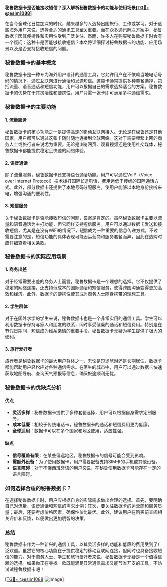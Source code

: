 **秘鲁数据卡是否能接收短信？深入解析秘鲁数据卡的功能与使用场景[[TG💪+ @esim1088](https://t.me/s/esim1088)]**

在当今全球化日益加深的时代，越来越多的人选择出国旅行、工作或学习。对于这些海外用户来说，选择合适的通讯工具至关重要。而在众多通讯解决方案中，秘鲁数据卡因其便捷性和实用性受到广泛关注。然而，许多人在购买秘鲁数据卡时会有一个疑问：这种卡是否能够接收短信？本文将详细探讨秘鲁数据卡的功能、应用场景以及是否支持接收短信的问题。

### 秘鲁数据卡的基本概念

秘鲁数据卡是一种专为海外用户设计的通信工具，它允许用户在不依赖当地电话号码的情况下，通过互联网进行通话和发送短信。这类卡通常提供多种套餐选择，包括流量、语音通话和短信功能，用户可以根据自己的需求选择适合的方案。秘鲁数据卡的优势在于其灵活性和便携性，用户只需一张卡即可满足多种通信需求。

### 秘鲁数据卡的主要功能

#### 1. 流量服务
秘鲁数据卡的核心功能之一是提供高速的移动互联网接入。无论是在秘鲁还是其他国家，用户都可以通过这张卡随时随地连接到全球网络。这对于需要频繁上网的商务人士或旅行者来说尤为重要。无论是浏览网页、观看视频还是使用社交媒体，秘鲁数据卡都能提供稳定且快速的网络体验。

#### 2. 语音通话
除了流量服务，秘鲁数据卡还支持语音通话功能。用户可以通过VoIP（Voice over Internet Protocol）技术拨打国际长途电话，费用远低于传统的国际通话方式。此外，部分数据卡还提供了本地号码分配服务，使用户能够以本地身份接听来电，增强沟通的便利性。

#### 3. 短信服务
关于秘鲁数据卡是否能接收短信的问题，答案是肯定的。虽然秘鲁数据卡主要以流量和语音通话为主打功能，但它同样支持短信服务。用户可以通过数据卡发送和接收短信，尤其是在没有WiFi的情况下，短信成为一种重要的信息传递方式。不过需要注意的是，短信功能的具体表现可能因运营商和服务套餐而异，因此在选购时应仔细查看相关条款。

### 秘鲁数据卡的实际应用场景

#### 1. 商务出差
对于经常需要出差的商务人士而言，秘鲁数据卡是一个理想的选择。它不仅提供了稳定的网络连接，还支持低成本的国际通话和短信服务，使得跨国沟通变得更加高效和经济。此外，数据卡的便携性使其成为商务人士随身携带的理想工具。

#### 2. 学生群体
对于在国外求学的学生来说，秘鲁数据卡也是一个非常实用的通信工具。学生可以利用数据卡保持与家人和朋友的联系，同时享受低廉的通话和短信费用。特别是在节假日期间，短信成为维系亲情的重要手段，秘鲁数据卡无疑为学生提供了极大的便利。

#### 3. 旅行爱好者
旅行者是秘鲁数据卡的最大用户群体之一。无论是短途旅游还是长期居住，数据卡都能帮助用户轻松应对各种通信需求。在陌生的城市中，用户可以通过数据卡快速获取地图导航、查询天气预报等信息，确保旅途顺利无忧。

### 秘鲁数据卡的优缺点分析

#### 优点
- **灵活多样**：秘鲁数据卡提供了多种套餐选择，用户可以根据自身需求定制服务。
- **成本低廉**：相较于传统电话卡，秘鲁数据卡的通话和短信费用更为低廉。
- **全球适用**：数据卡可以在多个国家和地区使用，适应性强。

#### 缺点
- **信号覆盖有限**：在某些偏远地区，秘鲁数据卡的信号可能会受到影响。
- **需额外设备**：为了使用数据卡，用户需要配备支持SIM卡的手机或其他设备。
- **语言障碍**：对于不懂西班牙语的用户来说，在秘鲁使用数据卡可能存在一定的语言障碍。

### 如何选择合适的秘鲁数据卡？

在选择秘鲁数据卡时，用户应根据自身的实际需求做出合理的选择。首先，要明确自己对流量、语音通话和短信的需求比例；其次，要关注数据卡的运营商和服务质量；最后，还要考虑价格因素，确保性价比最优。此外，建议用户在购买前查阅相关评价和反馈，以便做出更加明智的决策。

### 总结

秘鲁数据卡作为一种新兴的通信工具，以其灵活多样的功能和低廉的费用受到了广泛欢迎。虽然它的核心功能在于提供稳定的移动互联网连接，但同时也具备接收短信的能力。对于商务人士、学生和旅行爱好者来说，秘鲁数据卡无疑是一个值得信赖的选择。如果你正在寻找一款既能满足日常通信需求又能节省开支的工具，不妨试试秘鲁数据卡吧！

[[TG💪+ @esim1088](https://t.me/s/esim1088) ![Image](https://i.postimg.cc/4NQfJmqS/Snipaste-2025-05-13-00-14-12.png)]
